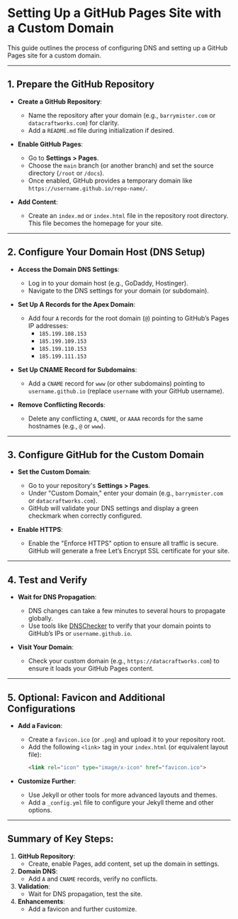 # Setting Up a GitHub Pages Site with a Custom Domain

This guide outlines the process of configuring DNS and setting up a GitHub Pages site for a custom domain.

---

## 1. Prepare the GitHub Repository
- **Create a GitHub Repository**:
  - Name the repository after your domain (e.g., `barrymister.com` or `datacraftworks.com`) for clarity.
  - Add a `README.md` file during initialization if desired.

- **Enable GitHub Pages**:
  - Go to **Settings > Pages**.
  - Choose the `main` branch (or another branch) and set the source directory (`/root` or `/docs`).
  - Once enabled, GitHub provides a temporary domain like `https://username.github.io/repo-name/`.

- **Add Content**:
  - Create an `index.md` or `index.html` file in the repository root directory. This file becomes the homepage for your site.

---

## 2. Configure Your Domain Host (DNS Setup)
- **Access the Domain DNS Settings**:
  - Log in to your domain host (e.g., GoDaddy, Hostinger).
  - Navigate to the DNS settings for your domain (or subdomain).

- **Set Up A Records for the Apex Domain**:
  - Add four `A` records for the root domain (`@`) pointing to GitHub’s Pages IP addresses:
    - `185.199.108.153`
    - `185.199.109.153`
    - `185.199.110.153`
    - `185.199.111.153`

- **Set Up CNAME Record for Subdomains**:
  - Add a `CNAME` record for `www` (or other subdomains) pointing to `username.github.io` (replace `username` with your GitHub username).

- **Remove Conflicting Records**:
  - Delete any conflicting `A`, `CNAME`, or `AAAA` records for the same hostnames (e.g., `@` or `www`).

---

## 3. Configure GitHub for the Custom Domain
- **Set the Custom Domain**:
  - Go to your repository's **Settings > Pages**.
  - Under "Custom Domain," enter your domain (e.g., `barrymister.com` or `datacraftworks.com`).
  - GitHub will validate your DNS settings and display a green checkmark when correctly configured.

- **Enable HTTPS**:
  - Enable the "Enforce HTTPS" option to ensure all traffic is secure. GitHub will generate a free Let’s Encrypt SSL certificate for your site.

---

## 4. Test and Verify
- **Wait for DNS Propagation**:
  - DNS changes can take a few minutes to several hours to propagate globally.
  - Use tools like [DNSChecker](https://dnschecker.org/) to verify that your domain points to GitHub’s IPs or `username.github.io`.

- **Visit Your Domain**:
  - Check your custom domain (e.g., `https://datacraftworks.com`) to ensure it loads your GitHub Pages content.

---

## 5. Optional: Favicon and Additional Configurations
- **Add a Favicon**:
  - Create a `favicon.ico` (or `.png`) and upload it to your repository root.
  - Add the following `<link>` tag in your `index.html` (or equivalent layout file):
    ```html
    <link rel="icon" type="image/x-icon" href="favicon.ico">
    ```

- **Customize Further**:
  - Use Jekyll or other tools for more advanced layouts and themes.
  - Add a `_config.yml` file to configure your Jekyll theme and other options.

---

## Summary of Key Steps:
1. **GitHub Repository**:
   - Create, enable Pages, add content, set up the domain in settings.
2. **Domain DNS**:
   - Add `A` and `CNAME` records, verify no conflicts.
3. **Validation**:
   - Wait for DNS propagation, test the site.
4. **Enhancements**:
   - Add a favicon and further customize.

